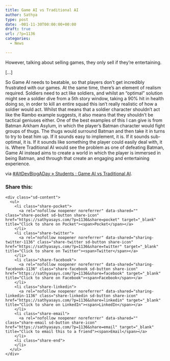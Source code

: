```yaml
---
title: Game AI vs Traditional AI
author: Sathya
type: post
date: -001-11-30T00:00:00+00:00
draft: true
url: /?p=1136
categories:
  - News

---
```

However, talking about selling games, they only sell if they’re entertaining.

[&#8230;]

So Game AI needs to beatable, so that players don’t get incredibly frustrated with our games. At the same time, there’s an element of realism required. Soldiers need to act like soldiers, and whilst an “optimal” solution might see a soldier dive from a 5th story window, taking a 90% hit in health doing so, in order to kill an entire squad this isn’t really realistic of how a soldier would act. Whilst that means that a soldier character shouldn’t act like the Rambo example suggests, it also means that they shouldn’t be tactical geniuses either. One of the best examples of this I can give is from Batman Arkham Asylum, in which the player’s Batman character would fight groups of thugs. The thugs would surround Batman and then take it in turns to try to beat him up. If it sounds easy to implement, it is. If it sounds sub-optimal, it is. If it sounds like something the player could easily deal with, it is. Where Traditional AI would see the problem as one of defeating Batman, Game AI instead aims to create a world in which the player is immersed in being Batman, and through that create an engaging and entertaining experience.

via [#AltDevBlogADay » Students : Game AI vs Traditional AI][1].

<div class="sharedaddy sd-sharing-enabled">
  <div class="robots-nocontent sd-block sd-social sd-social-icon-text sd-sharing">
    <h3 class="sd-title">
      Share this:
    </h3>
    
    <div class="sd-content">
      <ul>
        <li class="share-pocket">
          <a rel="nofollow noopener noreferrer" data-shared="" class="share-pocket sd-button share-icon" href="https://sathyasays.com/?p=1136&share=pocket" target="_blank" title="Click to share on Pocket"><span>Pocket</span></a>
        </li>
        <li class="share-twitter">
          <a rel="nofollow noopener noreferrer" data-shared="sharing-twitter-1136" class="share-twitter sd-button share-icon" href="https://sathyasays.com/?p=1136&share=twitter" target="_blank" title="Click to share on Twitter"><span>Twitter</span></a>
        </li>
        <li class="share-facebook">
          <a rel="nofollow noopener noreferrer" data-shared="sharing-facebook-1136" class="share-facebook sd-button share-icon" href="https://sathyasays.com/?p=1136&share=facebook" target="_blank" title="Click to share on Facebook"><span>Facebook</span></a>
        </li>
        <li class="share-linkedin">
          <a rel="nofollow noopener noreferrer" data-shared="sharing-linkedin-1136" class="share-linkedin sd-button share-icon" href="https://sathyasays.com/?p=1136&share=linkedin" target="_blank" title="Click to share on LinkedIn"><span>LinkedIn</span></a>
        </li>
        <li class="share-email">
          <a rel="nofollow noopener noreferrer" data-shared="" class="share-email sd-button share-icon" href="https://sathyasays.com/?p=1136&share=email" target="_blank" title="Click to email this to a friend"><span>Email</span></a>
        </li>
        <li class="share-end">
        </li>
      </ul>
    </div>
  </div>
</div>

 [1]: http://www.altdevblogaday.com/2011/07/11/students-game-ai-vs-traditional-ai/